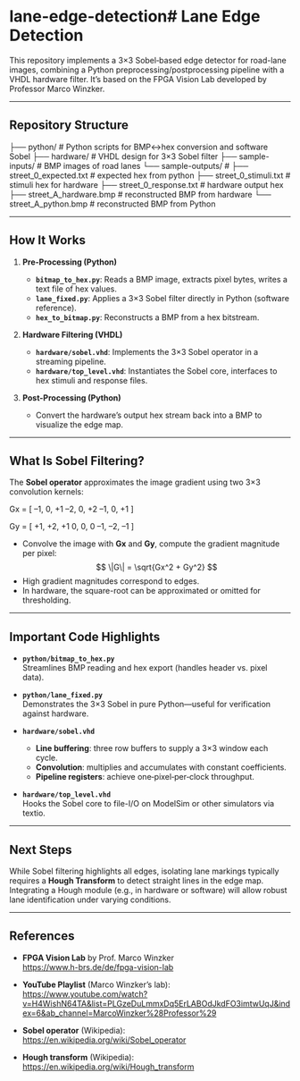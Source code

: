 # lane-edge-detection# Lane Edge Detection

This repository implements a 3×3 Sobel‐based edge detector for road-lane images, combining a Python preprocessing/postprocessing pipeline with a VHDL hardware filter. It’s based on the FPGA Vision Lab developed by Professor Marco Winzker.

---

## Repository Structure

├── python/ # Python scripts for BMP↔hex conversion and software Sobel ├── hardware/ # VHDL design for 3×3 Sobel filter ├── sample-inputs/ # BMP images of road lanes └── sample-outputs/ # ├── street_0_expected.txt # expected hex from python ├── street_0_stimuli.txt # stimuli hex for hardware ├── street_0_response.txt # hardware output hex ├── street_A_hardware.bmp # reconstructed BMP from hardware └── street_A_python.bmp # reconstructed BMP from Python


---

## How It Works

1. **Pre-Processing (Python)**  
   - **`bitmap_to_hex.py`**: Reads a BMP image, extracts pixel bytes, writes a text file of hex values.  
   - **`lane_fixed.py`**: Applies a 3×3 Sobel filter directly in Python (software reference).  
   - **`hex_to_bitmap.py`**: Reconstructs a BMP from a hex bitstream.

2. **Hardware Filtering (VHDL)**  
   - **`hardware/sobel.vhd`**: Implements the 3×3 Sobel operator in a streaming pipeline.  
   - **`hardware/top_level.vhd`**: Instantiates the Sobel core, interfaces to hex stimuli and response files.

3. **Post-Processing (Python)**  
   - Convert the hardware’s output hex stream back into a BMP to visualize the edge map.

---

## What Is Sobel Filtering?

The **Sobel operator** approximates the image gradient using two 3×3 convolution kernels:

Gx = [ –1, 0, +1 –2, 0, +2 –1, 0, +1 ]

Gy = [ +1, +2, +1 0, 0, 0 –1, –2, –1 ]


- Convolve the image with **Gx** and **Gy**, compute the gradient magnitude per pixel:  
  $$ \|G\| = \sqrt{Gx^2 + Gy^2} $$  
- High gradient magnitudes correspond to edges.  
- In hardware, the square-root can be approximated or omitted for thresholding.

---

## Important Code Highlights

- **`python/bitmap_to_hex.py`**  
  Streamlines BMP reading and hex export (handles header vs. pixel data).

- **`python/lane_fixed.py`**  
  Demonstrates the 3×3 Sobel in pure Python—useful for verification against hardware.

- **`hardware/sobel.vhd`**  
  - **Line buffering**: three row buffers to supply a 3×3 window each cycle.  
  - **Convolution**: multiplies and accumulates with constant coefficients.  
  - **Pipeline registers**: achieve one‐pixel‐per‐clock throughput.

- **`hardware/top_level.vhd`**  
  Hooks the Sobel core to file-I/O on ModelSim or other simulators via textio.

---

## Next Steps

While Sobel filtering highlights all edges, isolating lane markings typically requires a **Hough Transform** to detect straight lines in the edge map. Integrating a Hough module (e.g., in hardware or software) will allow robust lane identification under varying conditions.

---

## References

- **FPGA Vision Lab** by Prof. Marco Winzker  
  https://www.h-brs.de/de/fpga-vision-lab

- **YouTube Playlist** (Marco Winzker’s lab):  
  https://www.youtube.com/watch?v=H4WishN64TA&list=PLGzeDuLmmxDq5ErLABOdJkdFO3imtwUqJ&index=6&ab_channel=MarcoWinzker%28Professor%29

- **Sobel operator** (Wikipedia):  
  https://en.wikipedia.org/wiki/Sobel_operator

- **Hough transform** (Wikipedia):  
  https://en.wikipedia.org/wiki/Hough_transform
